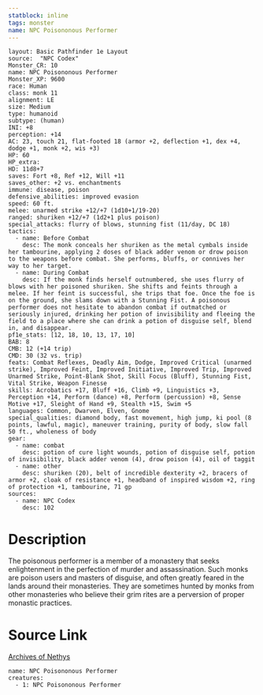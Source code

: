 ```yaml
---
statblock: inline
tags: monster
name: NPC Poisononous Performer
---
```

```statblock
layout: Basic Pathfinder 1e Layout
source:  "NPC Codex"
Monster_CR: 10
name: NPC Poisononous Performer
Monster_XP: 9600
race: Human
class: monk 11
alignment: LE
size: Medium
type: humanoid
subtype: (human)
INI: +8
perception: +14
AC: 23, touch 21, flat-footed 18 (armor +2, deflection +1, dex +4, dodge +1, monk +2, wis +3)
HP: 60
HP_extra: 
HD: 11d8+7
saves: Fort +8, Ref +12, Will +11
saves_other: +2 vs. enchantments
immune: disease, poison
defensive_abilities: improved evasion
speed: 60 ft.
melee: unarmed strike +12/+7 (1d10+1/19-20)
ranged: shuriken +12/+7 (1d2+1 plus poison)
special_attacks: flurry of blows, stunning fist (11/day, DC 18)
tactics:
  - name: Before Combat
    desc: The monk conceals her shuriken as the metal cymbals inside her tambourine, applying 2 doses of black adder venom or drow poison to the weapons before combat. She performs, bluffs, or connives her way to her target.
  - name: During Combat
    desc: If the monk finds herself outnumbered, she uses flurry of blows with her poisoned shuriken. She shifts and feints through a melee. If her feint is successful, she trips that foe. Once the foe is on the ground, she slams down with a Stunning Fist. A poisonous performer does not hesitate to abandon combat if outmatched or seriously injured, drinking her potion of invisibility and fleeing the field to a place where she can drink a potion of disguise self, blend in, and disappear.
pf1e_stats: [12, 18, 10, 13, 17, 10]
BAB: 8
CMB: 12 (+14 trip)
CMD: 30 (32 vs. trip)
feats: Combat Reflexes, Deadly Aim, Dodge, Improved Critical (unarmed strike), Improved Feint, Improved Initiative, Improved Trip, Improved Unarmed Strike, Point-Blank Shot, Skill Focus (Bluff), Stunning Fist, Vital Strike, Weapon Finesse
skills: Acrobatics +17, Bluff +16, Climb +9, Linguistics +3, Perception +14, Perform (dance) +8, Perform (percussion) +8, Sense Motive +17, Sleight of Hand +9, Stealth +15, Swim +5
languages: Common, Dwarven, Elven, Gnome
special_qualities: diamond body, fast movement, high jump, ki pool (8 points, lawful, magic), maneuver training, purity of body, slow fall 50 ft., wholeness of body
gear:
  - name: combat
    desc: potion of cure light wounds, potion of disguise self, potion of invisibility, black adder venom (4), drow poison (4), oil of taggit
  - name: other
    desc: shuriken (20), belt of incredible dexterity +2, bracers of armor +2, cloak of resistance +1, headband of inspired wisdom +2, ring of protection +1, tambourine, 71 gp
sources:
  - name: NPC Codex
    desc: 102
```
# Description
The poisonous performer is a member of a monastery that seeks enlightenment in the perfection of murder and assassination. Such monks are poison users and masters of disguise, and often greatly feared in the lands around their monasteries. They are sometimes hunted by monks from other monasteries who believe their grim rites are a perversion of proper monastic practices.
# Source Link
[Archives of Nethys](https://aonprd.com/NPCDisplay.aspx?ItemName=Poisononous%20Performer)
```encounter-table
name: NPC Poisononous Performer
creatures:
  - 1: NPC Poisononous Performer
```
